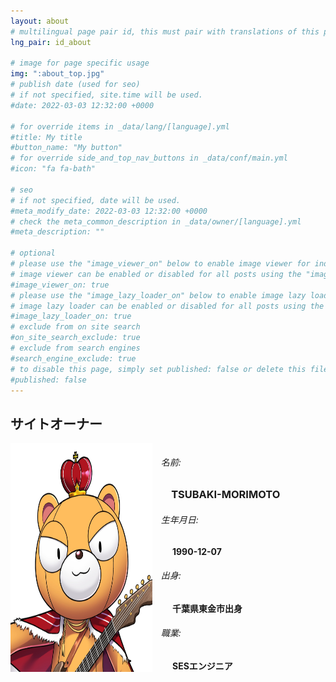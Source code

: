 ```yaml
---
layout: about
# multilingual page pair id, this must pair with translations of this page. (This name must be unique)
lng_pair: id_about

# image for page specific usage
img: ":about_top.jpg"
# publish date (used for seo)
# if not specified, site.time will be used.
#date: 2022-03-03 12:32:00 +0000

# for override items in _data/lang/[language].yml
#title: My title
#button_name: "My button"
# for override side_and_top_nav_buttons in _data/conf/main.yml
#icon: "fa fa-bath"

# seo
# if not specified, date will be used.
#meta_modify_date: 2022-03-03 12:32:00 +0000
# check the meta_common_description in _data/owner/[language].yml
#meta_description: ""

# optional
# please use the "image_viewer_on" below to enable image viewer for individual pages or posts (_posts/ or [language]/_posts folders).
# image viewer can be enabled or disabled for all posts using the "image_viewer_posts: true" setting in _data/conf/main.yml.
#image_viewer_on: true
# please use the "image_lazy_loader_on" below to enable image lazy loader for individual pages or posts (_posts/ or [language]/_posts folders).
# image lazy loader can be enabled or disabled for all posts using the "image_lazy_loader_posts: true" setting in _data/conf/main.yml.
#image_lazy_loader_on: true
# exclude from on site search
#on_site_search_exclude: true
# exclude from search engines
#search_engine_exclude: true
# to disable this page, simply set published: false or delete this file
#published: false
---
```


<!--
{%- comment -%} Please delete below and place your page content here {%- endcomment -%}

{%- comment -%}
{%- include util/auto-content-generator.liquid -%}
{{ website_info_text_first }}
テスト文章
{{ website_info_text_second }}
{%- endcomment -%}
-->

<!--プロフィールレイアウト-->
<style>
.flex{
    display: flex;
    justify-content: start;
}
.flex>img{
    width: 45%;
}
.profile{
margin: 0 0 0 1em;
}
.profile>h3{
margin: 0 0 0 1em;
}
.profile>h4{
margin: 0 0 0 1.3em;
}

</style>

<h2>サイトオーナー</h2>
  <!-- 自己紹介テンプレート
  ### Name:
  ## ユーザー名
  -->

<div class="flex">
<!--プロフィール写真をUPする　サイズは50x50px-->

<!--![](/assets/img/about/about.jpg)-->
<img src="/assets/img/about/about.jpg" alt="プロフィール">

<div class="profile">
<!-- 自己紹介テンプレート-->

<h6> 名前:</h6>
<h3> TSUBAKI-MORIMOTO</h3>
<h6> 生年月日:</h6>
<h4> 1990-12-07</h4>
<h6> 出身:</h6>
<h4> 千葉県東金市出身</h4>
<h6> 職業:</h6>
<h4> SESエンジニア</h4>

</div>
</div>

<!-- 自己紹介テンプレート Memberが追加されたらコメントアウトの中を追加
<h2>Site Member</h1>

<div class="flex">

<img src="/assets/img/about/about.jpg" alt="プロフィール">

<div class="profile">

<h6> Nname:</h6>
<h3> TSUBAKI-MORIMOTO</h3>
<h6> birth:</h6>
<h4> 1990-12-07</h4>
<h6> Birthplace:</h6>
<h4> Togane City Chiba Japan</h4>
<h6> title:</h6>
<h4> SES Engineer</h4>

</div>
</div>
  -->
